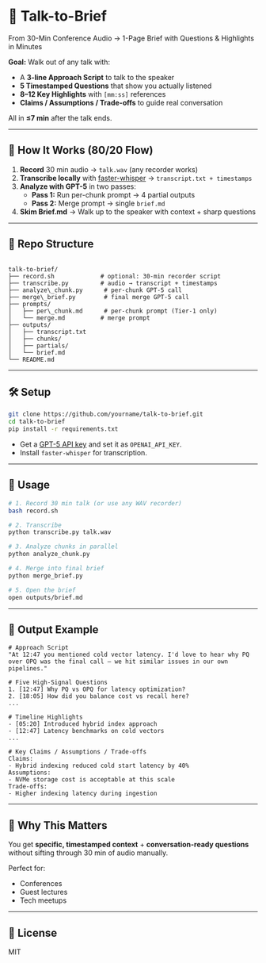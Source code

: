 

# 🎤 Talk-to-Brief  
From 30-Min Conference Audio → 1-Page Brief with Questions & Highlights in Minutes  

**Goal:** Walk out of any talk with:  
- A **3-line Approach Script** to talk to the speaker  
- **5 Timestamped Questions** that show you actually listened  
- **8–12 Key Highlights** with `[mm:ss]` references  
- **Claims / Assumptions / Trade-offs** to guide real conversation  

All in **≤7 min** after the talk ends.  

---

## 🚀 How It Works (80/20 Flow)
1. **Record** 30 min audio → `talk.wav` (any recorder works)  
2. **Transcribe locally** with [faster-whisper](https://github.com/SYSTRAN/faster-whisper) → `transcript.txt + timestamps`  
3. **Analyze with GPT-5** in two passes:
   - **Pass 1:** Run per-chunk prompt → 4 partial outputs  
   - **Pass 2:** Merge prompt → single `brief.md`  
4. **Skim Brief.md** → Walk up to the speaker with context + sharp questions  

---

## 📂 Repo Structure
```

talk-to-brief/
├── record.sh             # optional: 30-min recorder script
├── transcribe.py         # audio → transcript + timestamps
├── analyze\_chunk.py      # per-chunk GPT-5 call
├── merge\_brief.py        # final merge GPT-5 call
├── prompts/
│   ├── per\_chunk.md      # per-chunk prompt (Tier-1 only)
│   └── merge.md          # merge prompt
├── outputs/
│   ├── transcript.txt
│   ├── chunks/
│   ├── partials/
│   └── brief.md
└── README.md

````

---

## 🛠 Setup
```bash
git clone https://github.com/yourname/talk-to-brief.git
cd talk-to-brief
pip install -r requirements.txt
````

* Get a [GPT-5 API key](#) and set it as `OPENAI_API_KEY`.
* Install `faster-whisper` for transcription.

---

## 🏃 Usage

```bash
# 1. Record 30 min talk (or use any WAV recorder)
bash record.sh

# 2. Transcribe
python transcribe.py talk.wav

# 3. Analyze chunks in parallel
python analyze_chunk.py

# 4. Merge into final brief
python merge_brief.py

# 5. Open the brief
open outputs/brief.md
```

---

## 🎯 Output Example

```
# Approach Script
"At 12:47 you mentioned cold vector latency. I'd love to hear why PQ over OPQ was the final call — we hit similar issues in our own pipelines."

# Five High-Signal Questions
1. [12:47] Why PQ vs OPQ for latency optimization?  
2. [18:05] How did you balance cost vs recall here?  
...

# Timeline Highlights
- [05:20] Introduced hybrid index approach
- [12:47] Latency benchmarks on cold vectors
...

# Key Claims / Assumptions / Trade-offs
Claims:
- Hybrid indexing reduced cold start latency by 40%
Assumptions:
- NVMe storage cost is acceptable at this scale
Trade-offs:
- Higher indexing latency during ingestion
```

---

## 🧠 Why This Matters

You get **specific, timestamped context** + **conversation-ready questions** without sifting through 30 min of audio manually.

Perfect for:

* Conferences
* Guest lectures
* Tech meetups

---

## 📜 License

MIT
